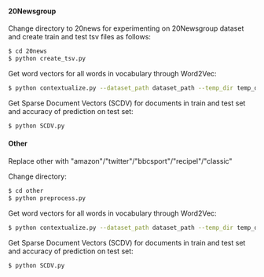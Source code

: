 #### 20Newsgroup
Change directory to 20news for experimenting on 20Newsgroup dataset and create train and test tsv files as follows:
```sh
$ cd 20news
$ python create_tsv.py
```
Get word vectors for all words in vocabulary through Word2Vec:
```sh
$ python contextualize.py --dataset_path dataset_path --temp_dir temp_dir --gpu_id 0
```
Get Sparse Document Vectors (SCDV) for documents in train and test set and accuracy of prediction on test set:
```sh
$ python SCDV.py
```

#### Other
Replace other with "amazon"/"twitter"/"bbcsport"/"recipel"/"classic"

Change directory:

```sh
$ cd other 
$ python preprocess.py
```
Get word vectors for all words in vocabulary through Word2Vec:
```sh
$ python contextualize.py --dataset_path dataset_path --temp_dir temp_dir --gpu_id 0
```
Get Sparse Document Vectors (SCDV) for documents in train and test set and accuracy of prediction on test set:
```sh
$ python SCDV.py
```
